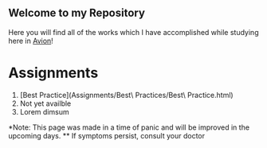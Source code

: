 ## Welcome to my Repository

Here you will find all of the works which I have accomplished
while studying here in [Avion](https://avionschool.com/)!

# Assignments

1. [Best Practice](Assignments/Best\ Practices/Best\ Practice.html)
2. Not yet availble
3. Lorem dimsum

*Note: This page was made in a time of panic and will be improved in the upcoming days. 
** If symptoms persist, consult your doctor
<!-- For more details see [GitHub Flavored Markdown](https://guides.github.com/features/mastering-markdown/).

### Jekyll Themes

Your Pages site will use the layout and styles from the Jekyll theme you have selected in your [repository settings](https://github.com/AdrianIlaga/batch6-activities/settings). The name of this theme is saved in the Jekyll `_config.yml` configuration file.

### Support or Contact

Having trouble with Pages? Check out our [documentation](https://docs.github.com/categories/github-pages-basics/) or [contact support](https://support.github.com/contact) and we’ll help you sort it out. -->

